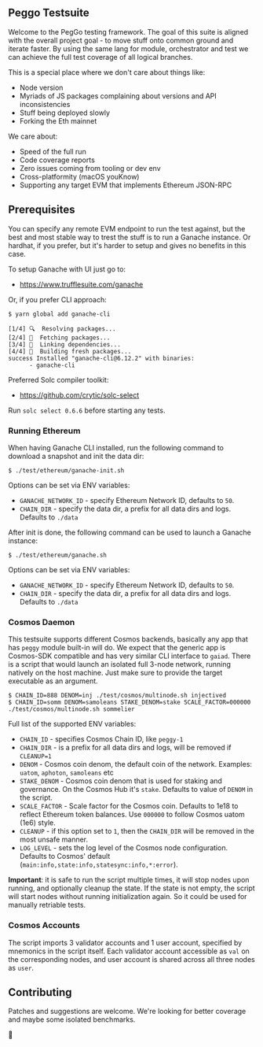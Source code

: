 ## Peggo Testsuite

Welcome to the PegGo testing framework. The goal of this suite is aligned with the overall project goal - to move stuff onto common ground and iterate faster.
By using the same lang for module, orchestrator and test we can achieve the full test coverage of all logical branches.

This is a special place where we don't care about things like:
* Node version
* Myriads of JS packages complaining about versions and API inconsistencies
* Stuff being deployed slowly
* Forking the Eth mainnet

We care about:
* Speed of the full run
* Code coverage reports
* Zero issues coming from tooling or dev env
* Cross-platformity (macOS youKnow)
* Supporting any target EVM that implements Ethereum JSON-RPC

## Prerequisites

You can specify any remote EVM endpoint to run the test against, but the best and most stable way to trest the stuff is to run a Ganache instance. Or hardhat, if you prefer, but it's harder to setup and gives no benefits in this case.

To setup Ganache with UI just go to:
* https://www.trufflesuite.com/ganache

Or, if you prefer CLI approach:
```
$ yarn global add ganache-cli

[1/4] 🔍  Resolving packages...
[2/4] 🚚  Fetching packages...
[3/4] 🔗  Linking dependencies...
[4/4] 🔨  Building fresh packages...
success Installed "ganache-cli@6.12.2" with binaries:
      - ganache-cli
```

Preferred Solc compiler toolkit:
* https://github.com/crytic/solc-select

Run `solc select 0.6.6` before starting any tests.

### Running Ethereum

When having Ganache CLI installed, run the following command to download a snapshot and init the data dir:

```
$ ./test/ethereum/ganache-init.sh
```

Options can be set via ENV variables:

* `GANACHE_NETWORK_ID` - specify Ethereum Network ID, defaults to `50`.
* `CHAIN_DIR` - specify the data dir, a prefix for all data dirs and logs. Defaults to `./data`

After init is done, the following command can be used to launch a Ganache instance:

```
$ ./test/ethereum/ganache.sh
```

Options can be set via ENV variables:

* `GANACHE_NETWORK_ID` - specify Ethereum Network ID, defaults to `50`.
* `CHAIN_DIR` - specify the data dir, a prefix for all data dirs and logs. Defaults to `./data`

### Cosmos Daemon

This testsuite supports different Cosmos backends, basically any app that has `peggy` module built-in will do. We expect that the generic app is Cosmos-SDK compatible and has very similar CLI interface to `gaiad`. There is a script that would launch an isolated full 3-node network, running natively on the host machine. Just make sure to provide the target executable as an argument.

```
$ CHAIN_ID=888 DENOM=inj ./test/cosmos/multinode.sh injectived
$ CHAIN_ID=somm DENOM=samoleans STAKE_DENOM=stake SCALE_FACTOR=000000 ./test/cosmos/multinode.sh sommelier
```

Full list of the supported ENV variables:
* `CHAIN_ID` - specifies Cosmos Chain ID, like `peggy-1`
* `CHAIN_DIR` - is a prefix for all data dirs and logs, will be removed if `CLEANUP=1`
* `DENOM` - Cosmos coin denom, the default coin of the network. Examples: `uatom`, `aphoton`, `samoleans` etc
* `STAKE_DENOM` - Cosmos coin denom that is used for staking and governance. On the Cosmos Hub it's `stake`. Defaults to value of `DENOM` in the script.
* `SCALE_FACTOR` - Scale factor for the Cosmos coin. Defaults to 1e18 to reflect Ethereum token balances. Use `000000` to follow Cosmos uatom (1e6) style.
* `CLEANUP` - if this option set to `1`, then the `CHAIN_DIR` will be removed in the most unsafe manner.
* `LOG_LEVEL` - sets the log level of the Cosmos node configuration. Defaults to Cosmos' default (`main:info,state:info,statesync:info,*:error`).

**Important**: it is safe to run the script multiple times, it will stop nodes upon running, and optionally cleanup the state. If the state is not empty, the script will start nodes without running initialization again. So it could be used for manually retriable tests.

### Cosmos Accounts

The script imports 3 validator accounts and 1 user account, specified by mnemonics in the script itself. Each validator account accessible as `val` on the corresponding nodes, and user account is shared across all three nodes as `user`.

## Contributing

Patches and suggestions are welcome. We're looking for better coverage and maybe some isolated benchmarks.

🍻